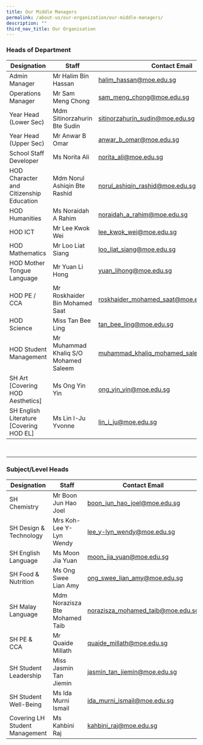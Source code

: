 ```yaml
---
title: Our Middle Managers
permalink: /about-us/our-organization/our-middle-managers/
description: ""
third_nav_title: Our Organisation
---
```

### Heads of Department <br>

| Designation | Staff | Contact Email |
| -------- | -------- | -------- |
| Admin Manager     | Mr Halim Bin Hassan     | <halim_hassan@moe.edu.sg>     |
| Operations Manager  | Mr Sam Meng Chong    | <sam_meng_chong@moe.edu.sg>     |
| Year Head (Lower Sec)     | Mdm Sitinorzahurin Bte Sudin     | <sitinorzahurin_sudin@moe.edu.sg>     |
| Year Head (Upper Sec)     | Mr Anwar B Omar     | <anwar_b_omar@moe.edu.sg>     |
| School Staff Developer     | Ms Norita Ali     | <norita_ali@moe.edu.sg>     |
| HOD Character and Citizenship Education     | Mdm Norul Ashiqin Bte Rashid     | <norul_ashiqin_rashid@moe.edu.sg>     |
| HOD Humanities    | Ms Noraidah A Rahim     | <noraidah_a_rahim@moe.edu.sg>     |
| HOD ICT  | Mr Lee Kwok Wei     | <lee_kwok_wei@moe.edu.sg>     |
| HOD Mathematics     | Mr Loo Liat Siang     | <loo_liat_siang@moe.edu.sg>     |
| HOD Mother Tongue Language     | Mr Yuan Li Hong     | <yuan_lihong@moe.edu.sg>     |
| HOD PE / CCA    | Mr Roskhaider Bin Mohamed Saat     | <roskhaider_mohamed_saat@moe.edu.sg>     |
| HOD Science     | Miss Tan Bee Ling     | <tan_bee_ling@moe.edu.sg>     |
| HOD Student Management    | Mr Muhammad Khaliq S/O Mohamed Saleem     | <muhammad_khaliq_mohamed_saleem@moe.edu.sg>     |
| SH Art<br>[Covering HOD Aesthetics]  | Ms Ong Yin Yin     | <ong_yin_yin@moe.edu.sg>     |
| SH English Literature<br>[Covering HOD EL]     | Ms Lin I-Ju Yvonne   | <lin_i_ju@moe.edu.sg>     |

<br>

---

### Subject/Level Heads <br>

| Designation | Staff | Contact Email |
| -------- | -------- | -------- |
| SH Chemistry     | Mr Boon Jun Hao Joel     | <boon_jun_hao_joel@moe.edu.sg>     |
| SH Design & Technology    | Mrs Koh-Lee Y-Lyn Wendy    | <lee_y-lyn_wendy@moe.edu.sg>     |
| SH English Language     | Ms Moon Jia Yuan   | <moon_jia_yuan@moe.edu.sg>     |
| SH Food & Nutrition     | Ms Ong Swee Lian Amy    | <ong_swee_lian_amy@moe.edu.sg>     |
| SH Malay Language    | Mdm Norazisza Bte Mohamed Taib    | <norazisza_mohamed_taib@moe.edu.sg>     |
| SH PE & CCA  | Mr Quaide Millath    | <quaide_millath@moe.edu.sg>     |
| SH Student Leadership    | Miss Jasmin Tan Jiemin     | <jasmin_tan_jiemin@moe.edu.sg>     |
| SH Student Well-Being    | Ms Ida Murni Ismail    | <ida_murni_ismail@moe.edu.sg>     |
| Covering LH Student Management  | Ms Kahbini Raj    | <kahbini_raj@moe.edu.sg>     |